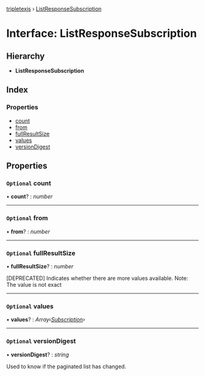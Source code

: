 [tripletexjs](../README.md) › [ListResponseSubscription](listresponsesubscription.md)

# Interface: ListResponseSubscription

## Hierarchy

* **ListResponseSubscription**

## Index

### Properties

* [count](listresponsesubscription.md#optional-count)
* [from](listresponsesubscription.md#optional-from)
* [fullResultSize](listresponsesubscription.md#optional-fullresultsize)
* [values](listresponsesubscription.md#optional-values)
* [versionDigest](listresponsesubscription.md#optional-versiondigest)

## Properties

### `Optional` count

• **count**? : *number*

___

### `Optional` from

• **from**? : *number*

___

### `Optional` fullResultSize

• **fullResultSize**? : *number*

[DEPRECATED] Indicates whether there are more values available. Note: The value is not exact

___

### `Optional` values

• **values**? : *Array‹[Subscription](../modules/subscription.md)›*

___

### `Optional` versionDigest

• **versionDigest**? : *string*

Used to know if the paginated list has changed.
